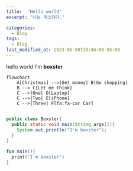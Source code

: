 ```yaml
---
title:  "Hello world"
excerpt: "나는 박스터다."

categories:
  - Blog
tags:
  - Blog
last_modified_at: 2023-05-08T20:46:00-05:00
---
```



hello world 
I'm **boxster**

~~~mermaid
flowchart 
    A[Christmas] -->|Get money| B(Go shopping)
    B --> C{Let me think}
    C -->|One| D[Laptop]
    C -->|Two| E[iPhone]
    C -->|Three| F[fa:fa-car Car]
  
~~~

```java
public class Boxster{
  public static void main(String args[]){
    System.out.println("I'm boxster");
  }
}
```

```kotlin
fun main(){
  print("I'm boxster")
}
```